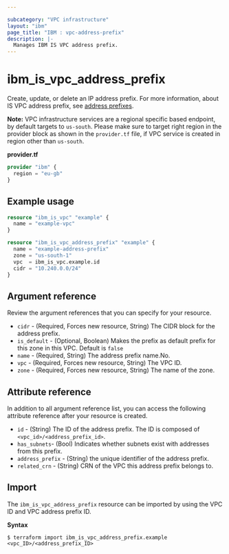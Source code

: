 ```yaml
---

subcategory: "VPC infrastructure"
layout: "ibm"
page_title: "IBM : vpc-address-prefix"
description: |-
  Manages IBM IS VPC address prefix.
---
```


# ibm_is_vpc_address_prefix
Create, update, or delete an IP address prefix. For more information, about IS VPC address prefix, see [address prefixes](https://cloud.ibm.com/docs/vpc?topic=vpc-vpc-behind-the-curtain#address-prefixes).

**Note:** 
VPC infrastructure services are a regional specific based endpoint, by default targets to `us-south`. Please make sure to target right region in the provider block as shown in the `provider.tf` file, if VPC service is created in region other than `us-south`.

**provider.tf**

```terraform
provider "ibm" {
  region = "eu-gb"
}
```

## Example usage

```terraform
resource "ibm_is_vpc" "example" {
  name = "example-vpc"
}

resource "ibm_is_vpc_address_prefix" "example" {
  name = "example-address-prefix"
  zone = "us-south-1"
  vpc  = ibm_is_vpc.example.id
  cidr = "10.240.0.0/24"
}

```


## Argument reference
Review the argument references that you can specify for your resource. 

- `cidr` - (Required, Forces new resource, String) The CIDR block for the address prefix.
- `is_default` - (Optional, Boolean) Makes the prefix as default prefix for this zone in this VPC. Default is `false`
- `name` - (Required, String) The address prefix name.No.
- `vpc` - (Required, Forces new resource, String) The VPC ID.
- `zone` - (Required, Forces new resource, String) The name of the zone.


## Attribute reference
In addition to all argument reference list, you can access the following attribute reference after your resource is created.

- `id` - (String) The ID of the address prefix. The ID is composed of `<vpc_id>/<address_prefix_id>`.
- `has_subnets`- (Bool) Indicates whether subnets exist with addresses from this prefix.
- `address_prefix` - (String) the unique identifier of the address prefix.
- `related_crn` - (String) CRN of the VPC this address prefix belongs to.

## Import
The `ibm_is_vpc_address_prefix` resource can be imported by using the VPC ID and VPC address prefix ID.

**Syntax**

```
$ terraform import ibm_is_vpc_address_prefix.example <vpc_ID>/<address_prefix_ID>
```
